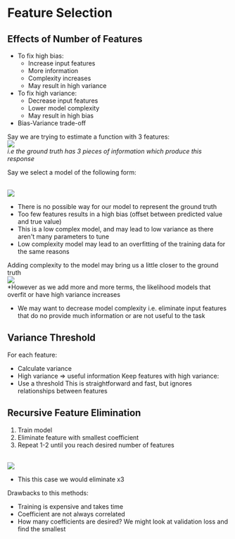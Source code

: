 # Feature Selection

## Effects of Number of Features
- To fix high bias:
    - Increase input features
    - More information
    - Complexity increases
    - May result in high variance
- To fix high variance:
    - Decrease input features
    - Lower model complexity
    - May result in high bias
- Bias-Variance trade-off

Say we are trying to estimate a function with 3 features:
<br> <img src="https://latex.codecogs.com/gif.latex?f_{\theta}=\theta_0+\theta_1x_1+\theta_2x_2\theta_3x_3"/> <br>
*i.e the ground truth has 3 pieces of information which produce this response*

Say we select a model of the following form:

<br> <img src="https://latex.codecogs.com/gif.latex?h_\theta(x)=\theta_0+\theta_1x_1"/> <br>
- There is no possible way for our model to represent the ground truth
- Too few features results in a high bias (offset between predicted value and true value)
- This is a low complex model, and may lead to low variance as there aren't many parameters to tune
- Low complexity model may lead to an overfitting of the training data for the same reasons


Adding complexity to the model may bring us a little closer to the ground truth
<br> <img src="https://latex.codecogs.com/gif.latex?h_\theta(x)=\theta_0+\theta_1x_1+\theta_2x_2"/> <br>
*However as we add more and more terms, the likelihood models that overfit or have high variance increases
- We may want to decrease model complexity i.e. eliminate input features that do no provide much information or are not useful to the task

## Variance Threshold

For each feature:
- Calculate variance
- High variance => useful information
Keep features with high variance:
- Use a threshold
This is straightforward and fast, but ignores relationships between features

## Recursive Feature Elimination
1. Train model
2. Eliminate feature with smallest coefficient 
3. Repeat 1-2 until you reach desired number of features

<br> <img src="https://latex.codecogs.com/gif.latex?y=5x_1+6x_2+1x_3+2x_4"/> <br>
- This this case we would eliminate x3

Drawbacks to this methods:
- Training is expensive and takes time
- Coefficient are not always correlated 
- How many coefficients are desired? We might look at validation loss and find the smallest